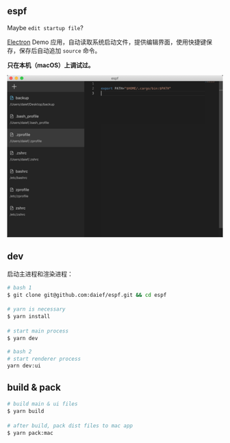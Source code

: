 ## espf

Maybe `edit startup file`?

[Electron](https://electronjs.org/) Demo 应用，自动读取系统启动文件，提供编辑界面，使用快捷键保存，保存后自动追加 `source` 命令。

**只在本机（macOS）上调试过。**

![](./assets/preview.png)

## dev

启动主进程和渲染进程：

```bash
# bash 1
$ git clone git@github.com:daief/espf.git && cd espf

# yarn is necessary
$ yarn install

# start main process
$ yarn dev
```

```bash
# bash 2
# start renderer process
yarn dev:ui
```

## build & pack

```bash
# build main & ui files
$ yarn build

# after build, pack dist files to mac app
$ yarn pack:mac
```
